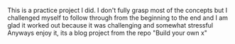 This is a practice project I did. I don't fully grasp most of the concepts but I challenged myself to follow through from the beginning to the end and I am glad it worked out because it was challenging and somewhat stressful
Anyways enjoy it, its a blog project from the repo "Build your own x"

